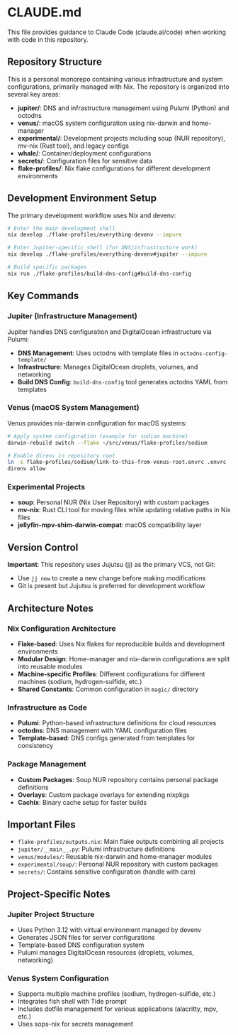 # CLAUDE.md

This file provides guidance to Claude Code (claude.ai/code) when working with code in this repository.

## Repository Structure

This is a personal monorepo containing various infrastructure and system configurations, primarily managed with Nix. The repository is organized into several key areas:

- **jupiter/**: DNS and infrastructure management using Pulumi (Python) and octodns
- **venus/**: macOS system configuration using nix-darwin and home-manager
- **experimental/**: Development projects including soup (NUR repository), mv-nix (Rust tool), and legacy configs
- **whale/**: Container/deployment configurations
- **secrets/**: Configuration files for sensitive data
- **flake-profiles/**: Nix flake configurations for different development environments

## Development Environment Setup

The primary development workflow uses Nix and devenv:

```bash
# Enter the main development shell
nix develop ./flake-profiles/everything-devenv --impure

# Enter Jupiter-specific shell (for DNS/infrastructure work)
nix develop ./flake-profiles/everything-devenv#jupiter --impure

# Build specific packages
nix run ./flake-profiles/build-dns-config#build-dns-config
```

## Key Commands

### Jupiter (Infrastructure Management)
Jupiter handles DNS configuration and DigitalOcean infrastructure via Pulumi:
- **DNS Management**: Uses octodns with template files in `octodns-config-template/`
- **Infrastructure**: Manages DigitalOcean droplets, volumes, and networking
- **Build DNS Config**: `build-dns-config` tool generates octodns YAML from templates

### Venus (macOS System Management)
Venus provides nix-darwin configuration for macOS systems:
```bash
# Apply system configuration (example for sodium machine)
darwin-rebuild switch --flake ~/src/venus/flake-profiles/sodium

# Enable direnv in repository root
ln -s flake-profiles/sodium/link-to-this-from-venus-root.envrc .envrc
direnv allow
```

### Experimental Projects
- **soup**: Personal NUR (Nix User Repository) with custom packages
- **mv-nix**: Rust CLI tool for moving files while updating relative paths in Nix files
- **jellyfin-mpv-shim-darwin-compat**: macOS compatibility layer

## Version Control

**Important**: This repository uses Jujutsu (jj) as the primary VCS, not Git:
- Use `jj new` to create a new change before making modifications
- Git is present but Jujutsu is preferred for development workflow

## Architecture Notes

### Nix Configuration Architecture
- **Flake-based**: Uses Nix flakes for reproducible builds and development environments
- **Modular Design**: Home-manager and nix-darwin configurations are split into reusable modules
- **Machine-specific Profiles**: Different configurations for different machines (sodium, hydrogen-sulfide, etc.)
- **Shared Constants**: Common configuration in `magic/` directory

### Infrastructure as Code
- **Pulumi**: Python-based infrastructure definitions for cloud resources
- **octodns**: DNS management with YAML configuration files
- **Template-based**: DNS configs generated from templates for consistency

### Package Management
- **Custom Packages**: Soup NUR repository contains personal package definitions
- **Overlays**: Custom package overlays for extending nixpkgs
- **Cachix**: Binary cache setup for faster builds

## Important Files

- `flake-profiles/outputs.nix`: Main flake outputs combining all projects
- `jupiter/__main__.py`: Pulumi infrastructure definitions
- `venus/modules/`: Reusable nix-darwin and home-manager modules
- `experimental/soup/`: Personal NUR repository with custom packages
- `secrets/`: Contains sensitive configuration (handle with care)

## Project-Specific Notes

### Jupiter Project Structure
- Uses Python 3.12 with virtual environment managed by devenv
- Generates JSON files for server configurations
- Template-based DNS configuration system
- Pulumi manages DigitalOcean resources (droplets, volumes, networking)

### Venus System Configuration
- Supports multiple machine profiles (sodium, hydrogen-sulfide, etc.)
- Integrates fish shell with Tide prompt
- Includes dotfile management for various applications (alacritty, mpv, etc.)
- Uses sops-nix for secrets management